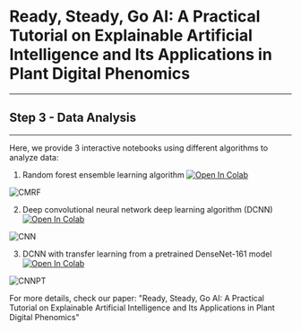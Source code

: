 # Ready, Steady, Go AI: A Practical Tutorial on Explainable Artificial Intelligence and Its Applications in Plant Digital Phenomics
----
## Step 3 - Data Analysis
----

Here, we provide 3 interactive notebooks using different algorithms to analyze data:
1. Random forest ensemble learning algorithm  [![Open In Colab](https://colab.research.google.com/assets/colab-badge.svg)](https://colab.research.google.com/github/faridnakhle/RSG/blob/main/1.%20RSG_Classification%20with%20RF.ipynb)

 ![CMRF](http://faridnakhle.com/pv/githubimages/RF_Bold.png)

2. Deep convolutional neural network deep learning algorithm (DCNN) [![Open In Colab](https://colab.research.google.com/assets/colab-badge.svg)](https://colab.research.google.com/github/faridnakhle/RSG/blob/main/2.%20RSG_Classification%20with%20DCNN.ipynb)

 ![CNN](http://faridnakhle.com/pv/githubimages/CNN_Bold.png)

3. DCNN with transfer learning from a pretrained DenseNet-161 model [![Open In Colab](https://colab.research.google.com/assets/colab-badge.svg)](https://colab.research.google.com/github/faridnakhle/RSG/blob/main/3.%20RSG_Classification%20with%20pretrained%20DenseNet-161.ipynb)

 ![CNNPT](http://faridnakhle.com/pv/githubimages/CNN_Densenet161_Bold.png)

For more details, check our paper: "Ready, Steady, Go AI: A Practical Tutorial on Explainable Artificial Intelligence and Its Applications in Plant Digital Phenomics"